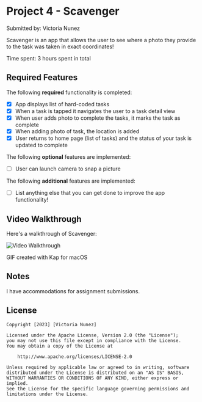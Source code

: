 # Project 4 - Scavenger

Submitted by: Victoria Nunez

Scavenger is an app that allows the user to see where a photo they provide to the task was taken in exact coordinates!

Time spent: 3 hours spent in total

## Required Features

The following **required** functionality is completed:

- [X] App displays list of hard-coded tasks
- [X] When a task is tapped it navigates the user to a task detail view
- [X] When user adds photo to complete the tasks, it marks the task as complete
- [X] When adding photo of task, the location is added
- [X] User returns to home page (list of tasks) and the status of your task is updated to complete
 
The following **optional** features are implemented:

- [ ] User can launch camera to snap a picture	

The following **additional** features are implemented:

- [ ] List anything else that you can get done to improve the app functionality!

## Video Walkthrough

Here's a walkthrough of Scavenger:

<img src='https://user-images.githubusercontent.com/80440872/227800826-b23abcf6-923c-4054-bf22-3b039cd71c87.gif' title='Video Walkthrough' width='' alt='Video Walkthrough' />

GIF created with Kap for macOS


## Notes

I have accommodations for assignment submissions.

## License

    Copyright [2023] [Victoria Nunez]

    Licensed under the Apache License, Version 2.0 (the "License");
    you may not use this file except in compliance with the License.
    You may obtain a copy of the License at

        http://www.apache.org/licenses/LICENSE-2.0

    Unless required by applicable law or agreed to in writing, software
    distributed under the License is distributed on an "AS IS" BASIS,
    WITHOUT WARRANTIES OR CONDITIONS OF ANY KIND, either express or implied.
    See the License for the specific language governing permissions and
    limitations under the License.

